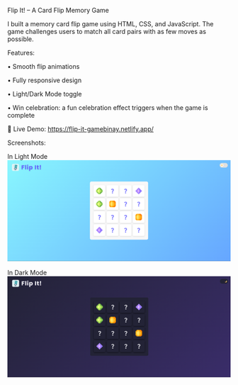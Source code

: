 Flip It! – A Card Flip Memory Game 

I built a memory card flip game using HTML, CSS, and JavaScript. 
The game challenges users to match all card pairs with as few moves as possible.

Features:

• Smooth flip animations

• Fully responsive design

• Light/Dark Mode toggle

• Win celebration: a fun celebration effect triggers when the game is complete

🔗 Live Demo: https://flip-it-gamebinay.netlify.app/

Screenshots:

In Light Mode
![image alt](https://github.com/BinaySharma25/card-flip-game/blob/main/Images/Screenshots/Flip-it%20Light.png?raw=true)

In Dark Mode
![image alt](https://github.com/BinaySharma25/card-flip-game/blob/main/Images/Screenshots/Flip-it%20Dark.png?raw=true)

